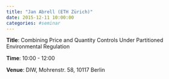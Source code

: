 ```yaml
---
title: "Jan Abrell (ETH Zürich)"
date: 2015-12-11 10:00:00
categories: #seminar
---
```


**Title**: Combining Price and Quantity Controls Under Partitioned Environmental Regulation  

**Time**: 10:00 - 12:00  

**Venue**: DIW, Mohrenstr. 58, 10117 Berlin
